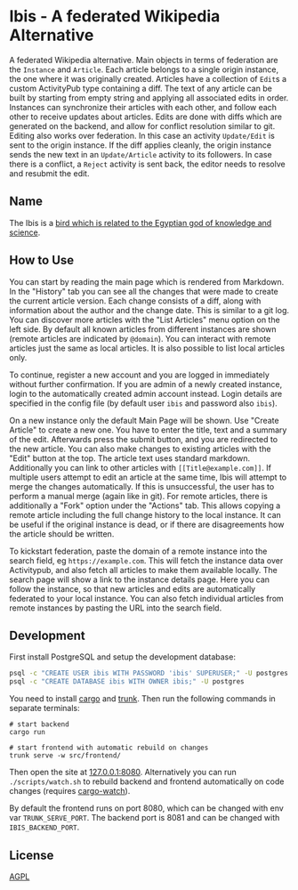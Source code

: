 Ibis - A federated Wikipedia Alternative
===

A federated Wikipedia alternative. Main objects in terms of federation are the `Instance` and `Article`. Each article belongs to a single origin instance, the one where it was originally created. Articles have a collection of `Edit`s a custom ActivityPub type containing a diff. The text of any article can be built by starting from empty string and applying all associated edits in order. Instances can synchronize their articles with each other, and follow each other to receive updates about articles. Edits are done with diffs which are generated on the backend, and allow for conflict resolution similar to git. Editing also works over federation. In this case an activity `Update/Edit` is sent to the origin instance. If the diff applies cleanly, the origin instance sends the new text in an `Update/Article` activity to its followers. In case there is a conflict, a `Reject` activity is sent back, the editor needs to resolve and resubmit the edit.

## Name

The Ibis is a [bird which is related to the Egyptian god of knowledge and science](https://en.wikipedia.org/wiki/African_sacred_ibis#In_myth_and_legend).

## How to Use

You can start by reading the main page which is rendered from Markdown. In the "History" tab you can see all the changes that were made to create the current article version. Each change consists of a diff, along with information about the author and the change date. This is similar to a git log. You can discover more articles with the "List Articles" menu option on the left side. By default all known articles from different instances are shown (remote articles are indicated by `@domain`). You can interact with remote articles just the same as local articles. It is also possible to list local articles only.

To continue, register a new account and you are logged in immediately without further confirmation. If you are admin of a newly created instance, login to the automatically created admin account instead. Login details are specified in the config file (by default user `ibis` and password also `ibis`).

On a new instance only the default Main Page will be shown. Use "Create Article" to create a new one. You have to enter the title, text and a summary of the edit. Afterwards press the submit button, and you are redirected to the new article. You can also make changes to existing articles with the "Edit" button at the top. The article text uses standard markdown. Additionally you can link to other articles with `[[Title@example.com]]`. If multiple users attempt to edit an article at the same time, Ibis will attempt to merge the changes automatically. If this is unsuccessful, the user has to perform a manual merge (again like in git). For remote articles, there is additionally a "Fork" option under the "Actions" tab. This allows copying a remote article including the full change history to the local instance. It can be useful if the original instance is dead, or if there are disagreements how the article should be written.

To kickstart federation, paste the domain of a remote instance into the search field, eg `https://example.com`. This will fetch the instance data over Activitypub, and also fetch all articles to make them available locally. The search page will show a link to the instance details page. Here you can follow the instance, so that new articles and edits are automatically federated to your local instance. You can also fetch individual articles from remote instances by pasting the URL into the search field.

## Development

First install PostgreSQL and setup the development database:
```sh
psql -c "CREATE USER ibis WITH PASSWORD 'ibis' SUPERUSER;" -U postgres
psql -c "CREATE DATABASE ibis WITH OWNER ibis;" -U postgres
```

You need to install [cargo](https://rustup.rs/) and [trunk](https://trunkrs.dev). Then run the following commands in separate terminals:
```
# start backend
cargo run

# start frontend with automatic rebuild on changes
trunk serve -w src/frontend/
```

Then open the site at [127.0.0.1:8080](http://127.0.0.1:8080/). Alternatively you can run `./scripts/watch.sh` to rebuild backend and frontend automatically on code changes (requires [cargo-watch](https://crates.io/crates/cargo-watch)).

By default the frontend runs on port 8080, which can be changed with env var `TRUNK_SERVE_PORT`. The backend port is 8081 and can be changed with `IBIS_BACKEND_PORT`.

## License

[AGPL](LICENSE)
